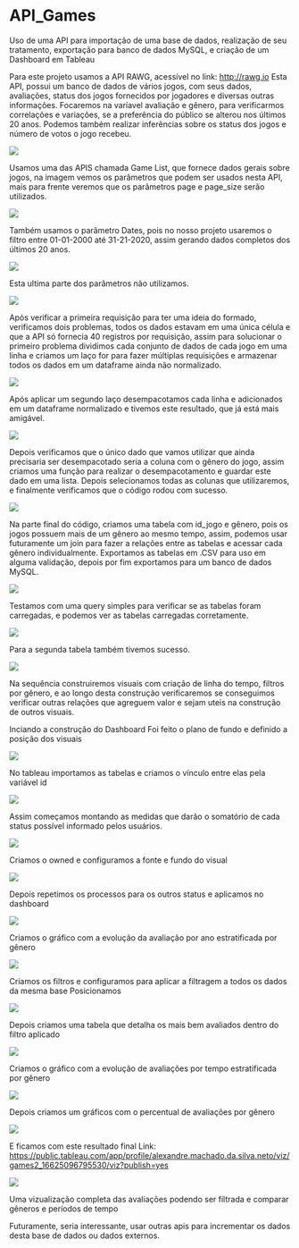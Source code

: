 # API_Games
Uso de uma API para importação de uma base de dados, realização de seu tratamento, exportação para banco de dados MySQL, e criação de um Dashboard em Tableau

Para este projeto usamos a API RAWG, acessível no link: http://rawg.io
Esta API, possui um banco de dados de vários jogos, com seus dados, avaliações, status dos jogos fornecidos por jogadores e diversas outras informações.
Focaremos na varíavel avaliação e gênero, para verificarmos correlações e variações, se a preferência do público se alterou nos últimos 20 anos. Podemos também realizar inferências sobre os status dos jogos e número de votos o jogo recebeu.

<img src=images/001.png>

Usamos uma das APIS chamada Game List, que fornece dados gerais sobre jogos, na imagem vemos os parâmetros que podem ser usados nesta API, 
mais para frente veremos que os parâmetros page e page_size serão utilizados.

<img src=images/002.png>

Também usamos o parâmetro Dates, pois no nosso projeto usaremos o filtro entre 01-01-2000 até 31-21-2020, assim gerando dados completos dos últimos 20 anos.

<img src=images/003.png>

Esta ultima parte dos parâmetros não utilizamos.

<img src=images/004.png>

Após verificar a primeira requisição para ter uma ideia do formado, verificamos dois problemas, todos os dados estavam em uma única célula e que a API só fornecia 40 registros por requisição, assim para solucionar o primeiro problema dividimos cada conjunto de dados de cada jogo em uma linha e criamos um laço for para fazer múltiplas requisições e armazenar todos os dados em um dataframe ainda não normalizado.

<img src=images/005.png>

Após aplicar um segundo laço desempacotamos cada linha e adicionados em um dataframe normalizado e tivemos este resultado, que já está mais amigável.

<img src=images/006.png>

Depois verificamos que o único dado que vamos utilizar que ainda precisaria ser desempacotado seria a coluna com o gênero do jogo, assim criamos uma função para realizar o desempacotamento e guardar este dado em uma lista. Depois selecionamos todas as colunas que utilizaremos, e finalmente verificamos que o código rodou com sucesso.

<img src=images/007.png>

Na parte final do código, criamos uma tabela com id_jogo e gênero, pois os jogos possuem mais de um gênero ao mesmo tempo, assim, podemos usar futuramente um join para fazer a relações entre as tabelas e acessar cada gênero individualmente. Exportamos as tabelas em  .CSV para uso em alguma validação, depois por fim exportamos para um banco de dados MySQL.

<img src=images/008.png>

Testamos com uma query simples para verificar se as tabelas foram carregadas, e podemos ver as tabelas carregadas corretamente.

<img src=images/009.png>

Para a segunda tabela também tivemos sucesso.

<img src=images/010.png>

Na sequência construiremos visuais com criação de linha do tempo, filtros por gênero, e ao longo desta construção verificaremos se conseguimos verificar outras relações que agreguem valor e sejam uteis na construção de outros visuais.

Inciando a construção do Dashboard
Foi feito o plano de fundo e definido a posição dos visuais

<img src=images/012.png>

No tableau importamos as tabelas e criamos o vínculo entre elas pela variável id

<img src=images/013.png>

Assim começamos montando as medidas que darão o somatório de cada status possível informado pelos usuários.

<img src=images/014.png>

Criamos o owned e configuramos a fonte e fundo do visual

<img src=images/015.png>

Depois repetimos os processos para os outros status e aplicamos no dashboard

<img src=images/016.png>

Criamos o gráfico com a evolução da avaliação por ano estratificada por gênero 

<img src=images/017.png>

Criamos os filtros e configuramos para aplicar a filtragem a todos os dados da mesma base 
Posicionamos 

<img src=images/018.png>

Depois criamos uma tabela que detalha os mais bem avaliados dentro do filtro aplicado 

<img src=images/019.png>

Criamos o gráfico com a evolução de avaliações por tempo estratificada por gênero 

<img src=images/020.png>

Depois criamos um gráficos com o percentual de avaliações por gênero

<img src=images/021.png>

E ficamos com este resultado final
Link: https://public.tableau.com/app/profile/alexandre.machado.da.silva.neto/viz/games2_16625096795530/viz?publish=yes

<img src=images/022.png>

Uma vizualização completa das avaliações podendo ser filtrada e comparar gêneros e períodos de tempo

Futuramente, seria interessante, usar outras apis para incrementar os dados desta base de dados ou dados externos.
